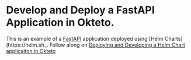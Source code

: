 # Develop and Deploy a FastAPI Application in Okteto.

This is an example of a [FastAPI](https://github.com/tiangolo/fastapi) application deployed using [Helm Charts](https://helm.sh_.
Follow along on [Deploying and Developing a Helm Chart applicaiton in Okteto](https://okteto.com//blog/developing-a-helm-chart-app-in-okteto)
